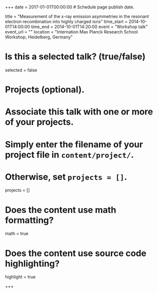 +++
date = 2017-01-01T00:00:00  # Schedule page publish date.

title = "Measurement of the x-ray emission asymmetries in the resonant electron recombination into highly charged ions"
time_start = 2014-10-01T14:00:00
time_end = 2014-10-01T14:20:00
event = "Workshop talk"
event_url = ""
location = "Internation Max Planck Research School Workshop, Heidelberg, Germany"

# Is this a selected talk? (true/false)
selected = false

# Projects (optional).
#   Associate this talk with one or more of your projects.
#   Simply enter the filename of your project file in `content/project/`.
#   Otherwise, set `projects = []`.
projects = []

# Does the content use math formatting?
math = true

# Does the content use source code highlighting?
highlight = true

+++